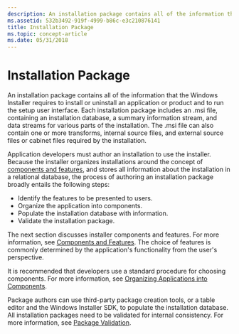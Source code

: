```yaml
---
description: An installation package contains all of the information that the Windows Installer requires to install or uninstall an application or product and to run the setup user interface.
ms.assetid: 532b3492-919f-4999-b86c-e3c210876141
title: Installation Package
ms.topic: concept-article
ms.date: 05/31/2018
---
```


# Installation Package

An installation package contains all of the information that the Windows Installer requires to install or uninstall an application or product and to run the setup user interface. Each installation package includes an .msi file, containing an installation database, a summary information stream, and data streams for various parts of the installation. The .msi file can also contain one or more transforms, internal source files, and external source files or cabinet files required by the installation.

Application developers must author an installation to use the installer. Because the installer organizes installations around the concept of [components and features](components-and-features.md), and stores all information about the installation in a relational database, the process of authoring an installation package broadly entails the following steps:

-   Identify the features to be presented to users.
-   Organize the application into components.
-   Populate the installation database with information.
-   Validate the installation package.

The next section discusses installer components and features. For more information, see [Components and Features](components-and-features.md). The choice of features is commonly determined by the application's functionality from the user's perspective.

It is recommended that developers use a standard procedure for choosing components. For more information, see [Organizing Applications into Components](organizing-applications-into-components.md).

Package authors can use third-party package creation tools, or a table editor and the Windows Installer SDK, to populate the installation database. All installation packages need to be validated for internal consistency. For more information, see [Package Validation](package-validation.md).

 

 



